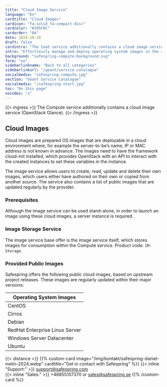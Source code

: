 ```yaml
---
title: "Cloud Image Service"
language: "En"
cardtitle: "Cloud Images"
cardicon: "fa-solid fa-compact-disc"
cardcolor: "#195F8C"
cardorder: "04"
date: 2024-10-10
draft: false
cardintro: "The IaaS service additionally contains a cloud image service (Openstack Glance)."
intro: "Effortlessly manage and deploy operating system images in the cloud with Safespring’s Image Service, powered by OpenStack Glance, enabling customized or pre-configured cloud environments."
background: "safespring-compute-background.svg"
form: "no"
sidebarlinkname: "Back to all categories"
sidebarlinkurl: "/geant/service-catalogue"
socialmedia: "safespring-compute.jpg"
section: "Géant Service Catalogue"
socialmedia: "/safespring-start.jpg"
toc: "On this page"
noindex: "x"
---
```


{{< ingress >}}
The Compute service additionally contains a cloud image service (OpenStack Glance).
{{< /ingress >}}

## Cloud Images
Cloud images are prepared OS images that are deployable in a cloud environment where, for example the server-to-be’s name, IP or MAC address is not known in advance. The images need to have the framework cloud-init installed, which provides OpenStack with an API to interact with the created instances to set these variables in the instance.

The image service allows users to create, read, update and delete their own images, which users either have authored on their own or copied from another source. The service also contains a list of public images that are updated regularly by the provider.

### Prerequisites

Although the image service can be used stand-alone, in order to launch an image using these cloud images, a server instance is required.

### Image Storage Service

The image service base offer is the image service itself, which stores images for consumption within the Compute service. Product code: `IM-Storage`.

### Provided Public Images

Safespring offers the following public cloud images, based on upstream project releases. These images are regularly updated within their major versions:

| Operating System Images        |
|--------------------------------|
| CentOS                         |
| Cirros                         |
| Debian                         |
| RedHat Enterprise Linux Server |
| Windows Server Datacenter      |
| Ubuntu                         |


{{< distance >}}
{{% custom-card image="/img/kontakt/safespring-daniel-melin-2024.webp" cardtitle="Get in contact with Safespring" %}}
{{< inline "Support:" >}} support@safespring.com  
{{< inline "Sales:" >}} +46855107370 or sales@safespring.se
{{% /custom-card %}}